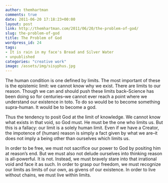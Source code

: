 ```yaml
---
author: themhartman
comments: true
date: 2011-06-20 17:18:23+00:00
layout: post
link: http://themhartman.com/2011/06/20/the-problem-of-god/
slug: the-problem-of-god
title: The Problem of God
wordpress_id: 24
tags:
- It is rain in my face's Bread and Silver Water
- unpublished
categories: "creative work"
image: /assets/img/sisyphus.jpg
---
```


The human condition is one defined by limits. The most important of these is the epistemic limit: we cannot know why we exist. There are limits to our reason. Though we can and should push these limits back–Science has been doing so for centuries–we cannot ever reach a point where we understand our existence in toto. To do so would be to become something supra-human. It would be to become a god.

Thus the tendency to posit God at the limit of knowledge. We cannot know what exists in that void, so God must. He must be the one who limits us. But this is a fallacy: our limit is a solely human limit. Even if we have a Creator, the impotence of (human) reason is simply a fact given by what we are–it does not imply a being other than ourselves which limits us.

In order to be free, we must not sacrifice our power to God by positing him at reason’s end. But we must also not delude ourselves into thinking reason is all-powerful. It is not. Instead, we must bravely stare into that irrational void and face it as such. In order to grasp our freedom, we must recognize our limits as limits of our own, as givens of our existence. In order to live without chains, we must live within limits.
